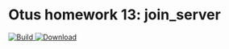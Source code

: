 ﻿# Otus homework 13: join_server
[ ![Build](https://travis-ci.org/PetrLjutik/join_server.svg?branch=master) ](https://travis-ci.org/PetrLjutik/join_server)
[ ![Download](https://api.bintray.com/packages/petrljutik/join_server/join_server/images/download.svg) ](https://bintray.com/petrljutik/join_server/join_server/#files)

